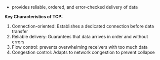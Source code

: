 - provides reliable, ordered, and error-checked delivery of data

**Key Characteristics of TCP:**
1. Connection-oriented: Establishes a dedicated connection before data transfer
2. Reliable delivery: Guarantees that data arrives in order and without errors
3. Flow control: prevents overwhelming receivers with too much data
4. Congestion control: Adapts to network congestion to prevent collapse